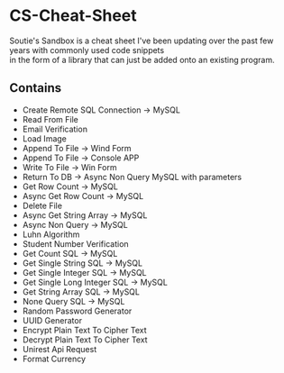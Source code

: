 # CS-Cheat-Sheet
Soutie's Sandbox is a cheat sheet I've been updating over the past few years with commonly used code snippets </br>
in the form of a library that can just be added onto an existing program.</br>
## Contains
- Create Remote SQL Connection -> MySQL
- Read From File
- Email Verification
- Load Image
- Append To File -> Wind Form
- Append To File -> Console APP
- Write To File -> Win Form
- Return To DB -> Async Non Query MySQL with parameters
- Get Row Count -> MySQL
- Async Get Row Count -> MySQL
- Delete File
- Async Get String Array -> MySQL
- Async Non Query -> MySQL
- Luhn Algorithm
- Student Number Verification
- Get Count SQL -> MySQL
- Get Single String SQL -> MySQL
- Get Single Integer SQL -> MySQL
- Get Single Long Integer SQL -> MySQL
- Get String Array SQL -> MySQL
- None Query SQL -> MySQL
- Random Password Generator
- UUID Generator
- Encrypt Plain Text To Cipher Text
- Decrypt Plain Text To Cipher Text
- Unirest Api Request
- Format Currency
